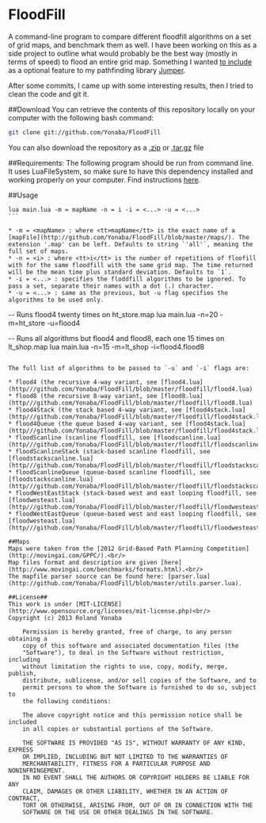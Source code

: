 FloodFill
=========

A command-line program to compare different floodfill algorithms on a set of grid maps, and benchmark them as well.
I have been working on this as a side project to outline what would probably be the best way (mostly in terms of speed)
to flood an entire grid map. Something I wanted [to include](https://github.com/Yonaba/Jumper/issues/3) as a optional feature to my 
pathfinding library [Jumper](https://github.com/Yonaba/Jumper).

After some commits, I came up with some interesting results, then I tried to clean the code and git it.

##Download
You can retrieve the contents of this repository locally on your computer with the following bash command:
```bash
git clone git://github.com/Yonaba/FloodFill
```

You can also download the repository as a [.zip](https://github.com/Yonaba/FloodFill/zipball/master) or [.tar.gz](https://github.com/Yonaba/FloodFill/tarball/master) file

##Requirements:
The following program should be run from command line.
It uses LuaFileSystem, so make sure to have this dependency installed and working properly on your computer.
Find instructions [here](http://keplerproject.github.com/luafilesystem/).

##Usage

````
lua main.lua -m = mapName -n = i -i = <...> -u = <...>
```

* -m = <mapName> : where <tt>mapName</tt> is the exact name of a [mapFile](http://github.com/Yonaba/FloodFill/blob/master/maps/). The extension '.map' can be left. Defaults to string `'all'`, meaning the full set of maps.
* -n = <i> : where <tt>i</tt> is the number of repetitions of floofill with for the same floodfill with the same grid map. The time returned will be the mean time plus standard deviation. Defaults to `1`.
* -i = <...> : specifies the floddfill algorithms to be ignored. To pass a set, separate their names with a dot (.) character.
* -u = <...> : same as the previous, but -u flag specifies the algorithms to be used only.

````
-- Runs flood4 twenty times on ht_store.map
lua main.lua -n=20 -m=ht_store -u=flood4

-- Runs all algorithms but flood4 and flood8, each one 15 times on lt_shop.map
lua main.lua -n=15 -m=lt_shop -i=flood4.flood8
```

The full list of algorithms to be passed to `-u` and `-i` flags are:

* flood4 (the recursive 4-way variant, see [flood4.lua](http///github.com/Yonaba/FloodFill/blob/master/floodfill/flood4.lua)
* flood8 (the recursive 8-way variant, see [flood8.lua](http///github.com/Yonaba/FloodFill/blob/master/floodfill/flood8.lua)
* flood4Stack (the stack based 4-way variant, see [flood4stack.lua](http///github.com/Yonaba/FloodFill/blob/master/floodfill/flood4stack.lua)
* flood4Queue (the queue based 4-way variant, see [flood4stack.lua](http///github.com/Yonaba/FloodFill/blob/master/floodfill/flood4stack.lua)
* floodScanline (scanline floodfill, see [floodscanline.lua](http///github.com/Yonaba/FloodFill/blob/master/floodfill/floodscanline.lua)
* floodScanlineStack (stack-based scanline floodfill, see [floodstackscanline.lua](http///github.com/Yonaba/FloodFill/blob/master/floodfill/floodstackscanline.lua)
* floodScanlineQueue (queue-based scanline floodfill, see [floodstackscanline.lua](http///github.com/Yonaba/FloodFill/blob/master/floodfill/floodstackscanline.lua)
* floodWestEastStack (stack-based west and east looping floodfill, see [floodwesteast.lua](http///github.com/Yonaba/FloodFill/blob/master/floodfill/floodwesteast.lua)
* floodWestEastQueue (queue-based west and east looping floodfill, see [floodwesteast.lua](http///github.com/Yonaba/FloodFill/blob/master/floodfill/floodwesteast.lua)

##Maps
Maps were taken from the [2012 Grid-Based Path Planning Competition](http://movingai.com/GPPC/).<br/>
Map files format and description are given [here](http://www.movingai.com/benchmarks/formats.html).<br/>
The mapfile parser source can be found here: [parser.lua](http://github.com/Yonaba/FloodFill/blob/master/utils.parser.lua).

##License##
This work is under [MIT-LICENSE](http://www.opensource.org/licenses/mit-license.php)<br/>
Copyright (c) 2013 Roland Yonaba

    Permission is hereby granted, free of charge, to any person obtaining a
    copy of this software and associated documentation files (the
    "Software"), to deal in the Software without restriction, including
    without limitation the rights to use, copy, modify, merge, publish,
    distribute, sublicense, and/or sell copies of the Software, and to
    permit persons to whom the Software is furnished to do so, subject to
    the following conditions:

    The above copyright notice and this permission notice shall be included
    in all copies or substantial portions of the Software.

    THE SOFTWARE IS PROVIDED "AS IS", WITHOUT WARRANTY OF ANY KIND, EXPRESS
    OR IMPLIED, INCLUDING BUT NOT LIMITED TO THE WARRANTIES OF
    MERCHANTABILITY, FITNESS FOR A PARTICULAR PURPOSE AND NONINFRINGEMENT.
    IN NO EVENT SHALL THE AUTHORS OR COPYRIGHT HOLDERS BE LIABLE FOR ANY
    CLAIM, DAMAGES OR OTHER LIABILITY, WHETHER IN AN ACTION OF CONTRACT,
    TORT OR OTHERWISE, ARISING FROM, OUT OF OR IN CONNECTION WITH THE
    SOFTWARE OR THE USE OR OTHER DEALINGS IN THE SOFTWARE.